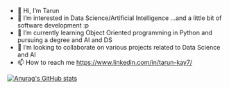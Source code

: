 - 👋 Hi, I’m Tarun
- 👀 I’m interested in Data Science/Artificial Intelligence ...and a little bit of software development :p
- 🌱 I’m currently learning Object Oriented programming in Python and pursuing a degree and AI and DS 
- 💞️ I’m looking to collaborate on various projects related to Data Science and AI
- 📫 How to reach me  https://www.linkedin.com/in/tarun-kay7/

[![Anurag's GitHub stats](https://github-readme-stats.vercel.app/api?username=tarunkay7)](https://github.com/anuraghazra/github-readme-stats)
     

<!---
tarunkay7/tarunkay7 is a ✨ special ✨ repository because its `README.md` (this file) appears on your GitHub profile.
You can click the Preview link to take a look at your changes.
--->
